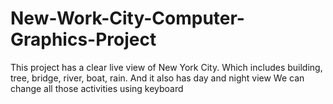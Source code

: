 # New-Work-City-Computer-Graphics-Project
This project has a clear live view of New York City. Which includes building, tree, bridge, river, boat, rain. And it also has day and night view We can change all those activities using keyboard

